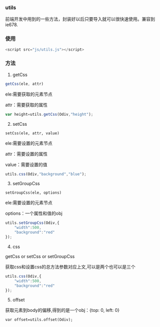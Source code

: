 ### utils

前端开发中用到的一些方法，封装好以后只要导入就可以很快速使用。兼容到ie678.

### 使用

```javascript
<script src="js/utils.js"></script>
```

### 方法

1. getCss

```javascript
getCss(ele, attr)
```

ele:需要获取的元素节点

attr：需要获取的属性

```javascript
var height=utils.getCss(Odiv,"height");
```

2. setCss

```
setCss(ele, attr, value)
```

ele:需要设置的元素节点

attr：需要设置的属性

value：需要设置的值

```javascript
utils.css(Odiv,"background","blue");
```

3. setGroupCss

```
setGroupCss(ele, options)
```

ele:需要设置的元素节点

options：一个属性和值的obj

```javascript
utils.setGroupCss(Odiv,{
	"width":500,
	"background":"red"
});
```

4. css

getCss or setCss or setGroupCss

获取css和设置css的总方法参数对应上文,可以是两个也可以是三个

```javascript
utils.css(Odiv,{
	"width":500,
	"background":"red"
});
```

5. offset

获取元素到body的偏移,得到的是一个obj：{top: 0, left: 0}

```
var offset=utils.offset(Odiv);
```

